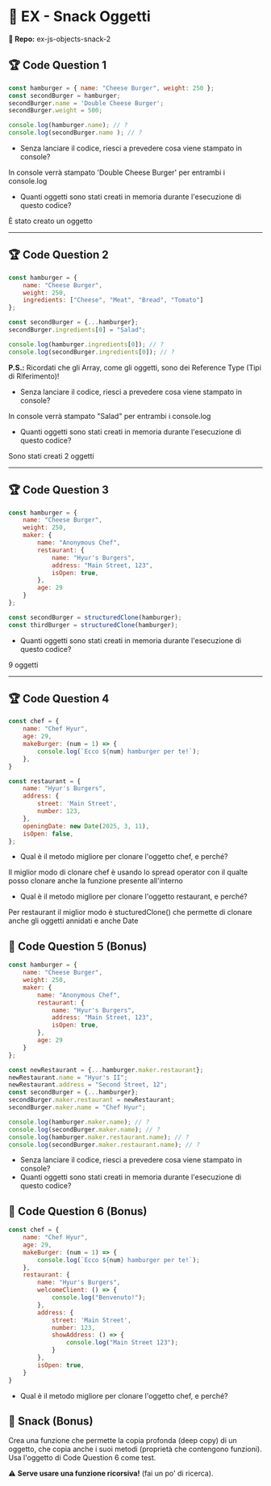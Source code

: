 # 🍔 EX - Snack Oggetti

**📁 Repo:** ex-js-objects-snack-2

## 🏆 Code Question 1

```javascript
const hamburger = { name: "Cheese Burger", weight: 250 };
const secondBurger = hamburger;
secondBurger.name = 'Double Cheese Burger';
secondBurger.weight = 500;

console.log(hamburger.name); // ?
console.log(secondBurger.name ); // ?
```

* Senza lanciare il codice, riesci a prevedere cosa viene stampato in console?

In console verrà stampato 'Double Cheese Burger' per entrambi i console.log

* Quanti oggetti sono stati creati in memoria durante l'esecuzione di questo codice?

È stato creato un oggetto

---

## 🏆 Code Question 2

```javascript
const hamburger = { 
    name: "Cheese Burger", 
    weight: 250,
    ingredients: ["Cheese", "Meat", "Bread", "Tomato"]
};

const secondBurger = {...hamburger};
secondBurger.ingredients[0] = "Salad";

console.log(hamburger.ingredients[0]); // ?
console.log(secondBurger.ingredients[0]); // ?
```

**P.S.:** Ricordati che gli Array, come gli oggetti, sono dei Reference Type (Tipi di Riferimento)!

* Senza lanciare il codice, riesci a prevedere cosa viene stampato in console?

In console verrà stampato "Salad" per entrambi i console.log

* Quanti oggetti sono stati creati in memoria durante l'esecuzione di questo codice?

Sono stati creati 2 oggetti

---

## 🏆 Code Question 3

```javascript
const hamburger = { 
    name: "Cheese Burger", 
    weight: 250,
    maker: {
        name: "Anonymous Chef",
        restaurant: {
            name: "Hyur's Burgers",
            address: "Main Street, 123",
            isOpen: true,
        },
        age: 29
    }
};

const secondBurger = structuredClone(hamburger);
const thirdBurger = structuredClone(hamburger);
```

* Quanti oggetti sono stati creati in memoria durante l'esecuzione di questo codice?

9 oggetti

---

## 🏆 Code Question 4

```javascript
const chef = {
    name: "Chef Hyur",
    age: 29,
    makeBurger: (num = 1) => {
        console.log(`Ecco ${num} hamburger per te!`);
    },
}

const restaurant = {
    name: "Hyur's Burgers",
    address: {
        street: 'Main Street',
        number: 123,
    },
    openingDate: new Date(2025, 3, 11),
    isOpen: false,
};
```

* Qual è il metodo migliore per clonare l'oggetto chef, e perché?

Il miglior modo di clonare chef è usando lo spread operator con il qualte posso clonare anche la funzione presente all'interno

* Qual è il metodo migliore per clonare l'oggetto restaurant, e perché?

Per restaurant il miglior modo è stucturedClone() che permette di clonare anche gli oggetti annidati e anche Date

## 🎯 Code Question 5 (Bonus)

```javascript
const hamburger = { 
    name: "Cheese Burger", 
    weight: 250,
    maker: {
        name: "Anonymous Chef",
        restaurant: {
            name: "Hyur's Burgers",
            address: "Main Street, 123",
            isOpen: true,
        },
        age: 29
    }
};

const newRestaurant = {...hamburger.maker.restaurant};
newRestaurant.name = "Hyur's II";
newRestaurant.address = "Second Street, 12";
const secondBurger = {...hamburger};
secondBurger.maker.restaurant = newRestaurant;
secondBurger.maker.name = "Chef Hyur";

console.log(hamburger.maker.name); // ?
console.log(secondBurger.maker.name); // ?
console.log(hamburger.maker.restaurant.name); // ?
console.log(secondBurger.maker.restaurant.name); // ?
```

* Senza lanciare il codice, riesci a prevedere cosa viene stampato in console?
* Quanti oggetti sono stati creati in memoria durante l'esecuzione di questo codice?

## 🎯 Code Question 6 (Bonus)

```javascript
const chef = {
    name: "Chef Hyur",
    age: 29,
    makeBurger: (num = 1) => {
        console.log(`Ecco ${num} hamburger per te!`);
    },
    restaurant: {
        name: "Hyur's Burgers",
        welcomeClient: () => {
            console.log("Benvenuto!");
        },
        address: {
            street: 'Main Street',
            number: 123,
            showAddress: () => {
                console.log("Main Street 123");
            }
        },
        isOpen: true,
    }
}
```

* Qual è il metodo migliore per clonare l'oggetto chef, e perché?

## 🎯 Snack (Bonus)

Crea una funzione che permette la copia profonda (deep copy) di un oggetto, che copia anche i suoi metodi (proprietà che contengono funzioni). Usa l'oggetto di Code Question 6 come test. 

⚠️ **Serve usare una funzione ricorsiva!** (fai un po' di ricerca).